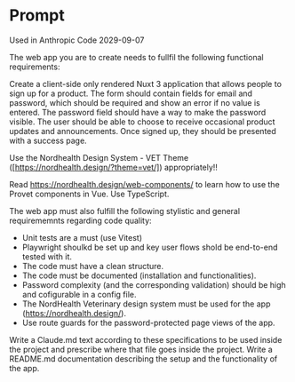 # Prompt

Used in Anthropic Code
2029-09-07

The web app you are to create needs to fullfil the following functional requirements:

Create a client-side only rendered Nuxt 3 application that allows people to sign up for a product. The form should contain fields for email and password, which should be required and show an error if no value is entered. The password field should have a way to make the password visible. The user should be able to choose to receive occasional product updates and announcements. Once signed up, they should be presented with a success page.

Use the Nordhealth Design System - VET Theme ([https://nordhealth.design/?theme=vet/]) appropriately!!

Read https://nordhealth.design/web-components/ to learn how to use the Provet components in Vue.
Use TypeScript.

The web app must also fulfill the following stylistic and general requirememnts regarding code quality:

- Unit tests are a must (use Vitest)
- Playwright shoulkd be set up and key user flows shold be end-to-end tested with it.
- The code must have a clean structure.
- The code must be documented (installation and functionalities).
- Password complexity (and the corresponding validation) should be high and cofigurable in a config file.
- The NordHealth Veterinary design system must be used for the app (https://nordhealth.design/).
- Use route guards for the password-protected page views of the app.

Write a Claude.md text according to these specifications to be used inside the project and prescribe where that file goes inside the project.
Write a README.md documentation describing the setup and the functionality of the app.
